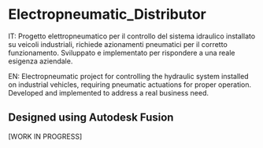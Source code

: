 # Electropneumatic_Distributor

IT: Progetto elettropneumatico per il controllo del sistema idraulico installato su veicoli industriali, 
 richiede azionamenti pneumatici per il corretto funzionamento. Sviluppato e implementato per rispondere a una reale esigenza aziendale. 

EN: Electropneumatic project for controlling the hydraulic system installed on industrial vehicles, 
requiring pneumatic actuations for proper operation. Developed and implemented to address a real business need. 

## Designed using Autodesk Fusion

[WORK IN PROGRESS]
